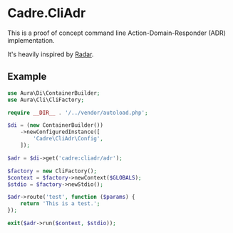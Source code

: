 # Cadre.CliAdr

This is a proof of concept command line Action-Domain-Responder (ADR) implementation.

It's heavily inspired by [Radar](https://github.com/radarphp/Radar.Project).

## Example

```php
use Aura\Di\ContainerBuilder;
use Aura\Cli\CliFactory;

require __DIR__ . '/../vendor/autoload.php';

$di = (new ContainerBuilder())
    ->newConfiguredInstance([
        'Cadre\CliAdr\Config',
    ]);

$adr = $di->get('cadre:cliadr/adr');

$factory = new CliFactory();
$context = $factory->newContext($GLOBALS);
$stdio = $factory->newStdio();

$adr->route('test', function ($params) {
    return 'This is a test.';
});

exit($adr->run($context, $stdio));
```
